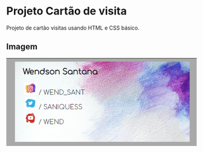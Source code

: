 # Projeto Cartão de visita

Projeto de cartão visitas usando HTML e CSS básico.

## Imagem
<p align="center">
    <img src="assets/to_readme/img01.png">
</p>